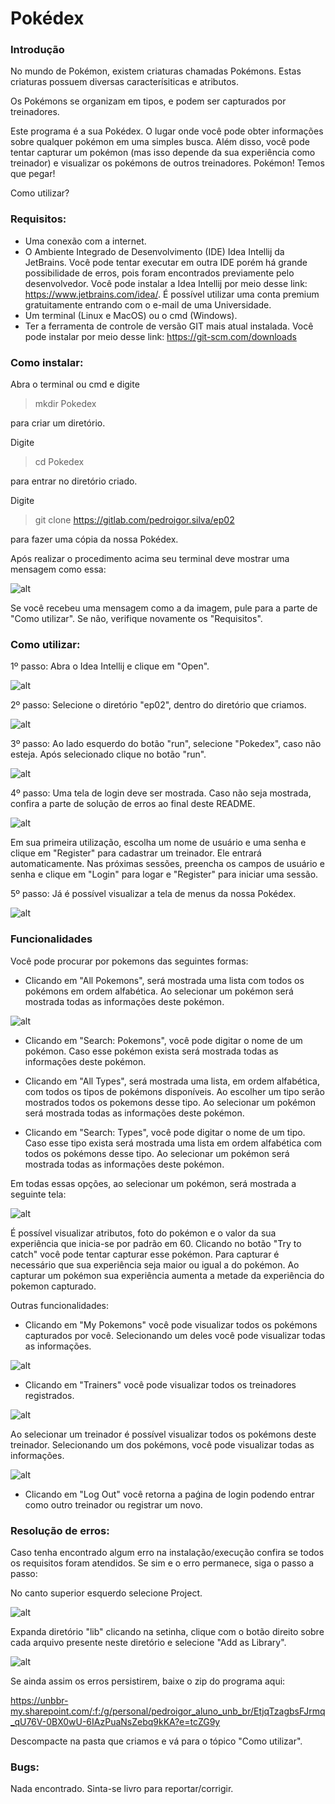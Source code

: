 # Pokédex

### Introdução

No mundo de Pokémon, existem criaturas chamadas Pokémons. Estas criaturas possuem
diversas caracterísiticas e atributos.

Os Pokémons se organizam em tipos, e podem ser capturados por treinadores.

Este programa é a sua Pokédex. O lugar onde você pode obter informações sobre qualquer pokémon
em uma simples busca. Além disso, você pode tentar capturar um pokémon (mas isso depende da sua
experiência como treinador) e visualizar os pokémons de outros treinadores. Pokémon! Temos que pegar!



Como utilizar?

### Requisitos:
- Uma conexão com a internet.
- O Ambiente Integrado de Desenvolvimento (IDE) Idea Intellij da JetBrains. Você pode tentar executar em outra
IDE porém  há grande possibilidade de erros, pois foram encontrados previamente pelo desenvolvedor.
	Você pode instalar a Idea Intellij por meio desse link: https://www.jetbrains.com/idea/. É possível utilizar uma conta premium gratuitamente entrando
com o e-mail de uma Universidade.
- Um terminal (Linux e MacOS) ou o cmd (Windows).
- Ter a ferramenta de controle de versão GIT mais atual instalada. Você pode instalar por meio desse link: https://git-scm.com/downloads

### Como instalar:
Abra o terminal ou cmd e digite


> mkdir Pokedex


para criar um diretório.

Digite


> cd Pokedex


para entrar no diretório criado.

Digite


> git clone https://gitlab.com/pedroigor.silva/ep02


para fazer uma cópia da nossa Pokédex.

Após realizar o procedimento acima seu terminal deve mostrar uma mensagem como essa:


![alt](readme_images/step1.png)


Se você recebeu uma mensagem como a da imagem, pule para a parte de "Como utilizar". Se não, verifique novamente os "Requisitos".

### Como utilizar:


1º passo: Abra o Idea Intellij e clique em "Open".


![alt](readme_images/step2.png)


2º passo: Selecione o diretório "ep02", dentro do diretório que criamos.


![alt](readme_images/step3.png)


3º passo: Ao lado esquerdo do botão "run", selecione "Pokedex", caso não esteja. Após selecionado clique no botão "run".


![alt](readme_images/step4.png)


4º passo: Uma tela de login deve ser mostrada. Caso não seja mostrada, confira a parte de solução de erros ao final deste README.


![alt](readme_images/step5.png)


Em sua primeira utilização, escolha um nome de usuário e uma senha e clique em "Register" para cadastrar um treinador. Ele entrará automaticamente.
Nas próximas sessões, preencha os campos de usuário e senha e clique em "Login" para logar e "Register" para iniciar uma sessão.

5º passo: Já é possível visualizar a tela de menus da nossa Pokédex.


![alt](readme_images/step6.png)


### Funcionalidades


Você pode procurar por pokemons das seguintes formas:
* Clicando em "All Pokemons", será mostrada uma lista com todos os pokémons em ordem alfabética. Ao selecionar um pokémon será mostrada todas as informações deste pokémon.


![alt](readme_images/step13.png)


* Clicando em "Search: Pokemons", você pode digitar o nome de um pokémon. Caso esse pokémon exista será mostrada todas as informações deste pokémon.

* Clicando em "All Types", será mostrada uma lista, em ordem alfabética, com todos os tipos de pokémons disponíveis. Ao escolher um tipo serão mostrados todos os pokemons desse tipo. Ao selecionar um pokémon será mostrada todas as informações deste pokémon.
* Clicando em "Search: Types", você pode digitar o nome de um tipo. Caso esse tipo exista será mostrada uma lista em ordem alfabética com todos os pokémons desse tipo. Ao selecionar um pokémon será mostrada todas as informações deste pokémon.

Em todas essas opções, ao selecionar um pokémon, será mostrada a seguinte tela:


![alt](readme_images/poke.png)


É possível visualizar atributos, foto do pokémon e o valor da sua experiência que inicia-se por padrão em 60.
Clicando no botão "Try to catch" você pode tentar capturar esse pokémon. Para capturar é necessário que sua experiência seja maior ou igual a do pokémon.
Ao capturar um pokémon sua experiência aumenta a metade da experiência do pokemon capturado.

Outras funcionalidades:

* Clicando em "My Pokemons" você pode visualizar todos os pokémons capturados por você. Selecionando um deles você pode visualizar todas as informações.


![alt](readme_images/usuario14.png)


* Clicando em "Trainers" você pode visualizar todos os treinadores registrados.


![alt](readme_images/step15.png) 


Ao selecionar um treinador é possível visualizar todos os pokémons deste treinador. Selecionando um dos pokémons, você pode visualizar todas as informações.


![alt](readme_images/step16.png)


* Clicando em "Log Out" você retorna a paǵina de login podendo entrar como outro treinador ou registrar um novo.

### Resolução de erros:


Caso tenha encontrado algum erro na instalação/execução confira se todos os requisitos foram atendidos. Se sim e o erro permanece, siga o passo a passo:

No canto superior esquerdo selecione Project.


![alt](readme_images/erro1.png)


Expanda diretório "lib" clicando na setinha, clique com o botão direito sobre cada arquivo presente neste diretório e selecione "Add as Library".


![alt](readme_images/erro2.png)


Se ainda assim os erros persistirem, baixe o zip do programa aqui: 

https://unbbr-my.sharepoint.com/:f:/g/personal/pedroigor_aluno_unb_br/EtjqTzagbsFJrmq_qU76V-0BX0wU-6IAzPuaNsZebq9kKA?e=tcZG9y

Descompacte na pasta que criamos e vá para o tópico "Como utilizar".

### Bugs:

Nada encontrado. Sinta-se livro para reportar/corrigir.